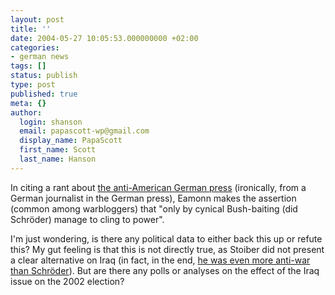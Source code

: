 ```yaml
---
layout: post
title: ''
date: 2004-05-27 10:05:53.000000000 +02:00
categories:
- german news
tags: []
status: publish
type: post
published: true
meta: {}
author:
  login: shanson
  email: papascott-wp@gmail.com
  display_name: PapaScott
  first_name: Scott
  last_name: Hanson
---
```

<p>In citing a rant about <a title="Eamonn Fitzgerald's Rainy Day: German anti-Americanism redux" href="http://www.eamonn.com/archives/001354.html#001354">the anti-American German press</a> (ironically, from a German journalist in the German press), Eamonn makes the assertion (common among warbloggers) that "only by cynical Bush-baiting (did Schröder) manage to cling to power".</p>
<p>I'm just wondering, is there any political data to either back this up or refute this?  My gut feeling is that this is not directly true, as Stoiber did not present a clear alternative on Iraq (in fact, in the end, <a href="https://www.papascott.de/2002/09/19/1887.php">he was even more anti-war than Schröder</a>). But are there any polls or analyses on the effect of the Iraq issue on the 2002 election?</p>
